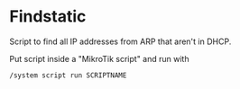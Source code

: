 # Findstatic

Script to find all IP addresses from ARP that aren't in DHCP.

Put script inside a "MikroTik script" and run with
```
/system script run SCRIPTNAME
```
